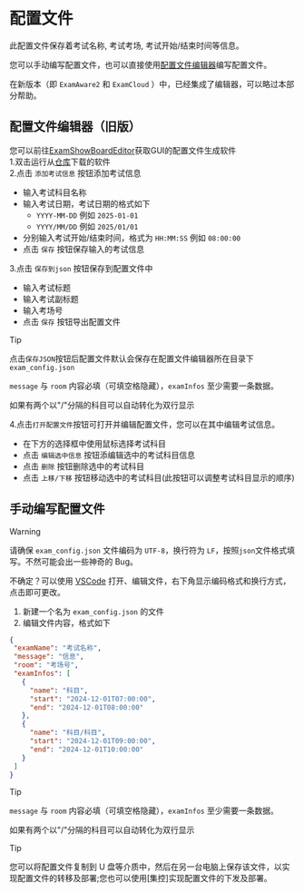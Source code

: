 # 配置文件

此配置文件保存着考试名称, 考试考场, 考试开始/结束时间等信息。

您可以手动编写配置文件，也可以直接使用[配置文件编辑器](https://github.com/ExamAware/DSZExamShowBoardEditor/releases/latest)编写配置文件。

在新版本（即 `ExamAware2` 和 `ExamCloud` ）中，已经集成了编辑器，可以略过本部分帮助。

## 配置文件编辑器（旧版）

 您可以前往[ExamShowBoardEditor](https://github.com/ProjectCampus-CH/DSZExamShowBoardEditor/releases/latest)获取GUI的配置文件生成软件   
 1.双击运行从[仓库](https://github.com/ProjectCampus-CH/DSZExamShowBoardEditor/releases/latest)下载的软件   
 2.点击 `添加考试信息` 按钮添加考试信息   
  - 输入考试科目名称   
  - 输入考试日期，考试日期的格式如下
    - ` YYYY-MM-DD ` 例如 `` 2025-01-01 `` 
    - ` YYYY/MM/DD ` 例如 `` 2025/01/01 ``
  - 分别输入考试开始/结束时间，格式为 ` HH:MM:SS ` 例如 `` 08:00:00 ``
  - 点击 `保存` 按钮保存输入的考试信息   

 3.点击 ` 保存到json ` 按钮保存到配置文件中
  - 输入考试标题
  - 输入考试副标题
  - 输入考场号
  - 点击 ` 保存 ` 按钮导出配置文件   

> [!tip]
>
> 点击`保存JSON`按钮后配置文件默认会保存在配置文件编辑器所在目录下`exam_config.json`
>
> `message` 与 `room` 内容必填（可填空格隐藏），`examInfos` 至少需要一条数据。
>
> 如果有两个以"/"分隔的科目可以自动转化为双行显示   

4.点击`打开配置文件`按钮可打开并编辑配置文件，您可以在其中编辑考试信息。
  - 在下方的选择框中使用鼠标选择考试科目
  - 点击 `编辑选中信息` 按钮添编辑选中的考试科目信息
  - 点击 `删除` 按钮删除选中的考试科目
  - 点击 `上移/下移` 按钮移动选中的考试科目(此按钮可以调整考试科目显示的顺序)

## 手动编写配置文件   
> [!warning]
>
> 请确保 `exam_config.json` 文件编码为 `UTF-8`，换行符为 `LF`，按照`json`文件格式填写。不然可能会出一些神奇的 Bug。
>
> 不确定？可以使用 [VSCode](https://code.visualstudio.com/) 打开、编辑文件，右下角显示编码格式和换行方式，点击即可更改。

 1. 新建一个名为 `exam_config.json` 的文件
 2. 编辑文件内容，格式如下
 ```json
{
  "examName": "考试名称",
  "message": "信息",
  "room": "考场号",
  "examInfos": [
    {
      "name": "科目",
      "start": "2024-12-01T07:00:00",
      "end": "2024-12-01T08:00:00"
    },
    {
      "name": "科目/科目",
      "start": "2024-12-01T09:00:00",
      "end": "2024-12-01T10:00:00"
    }
  ]
}
```    

> [!tip]
>
> `message` 与 `room` 内容必填（可填空格隐藏），`examInfos` 至少需要一条数据。
>
> 如果有两个以"/"分隔的科目可以自动转化为双行显示

> [!tip]   
>
>您可以将配置文件复制到 U 盘等介质中，然后在另一台电脑上保存该文件，以实现配置文件的转移及部署;您也可以使用[集控]实现配置文件的下发及部署。   